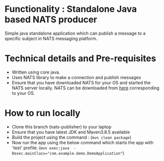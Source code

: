 # Functionality : Standalone Java based NATS producer
Simple java standalone application which can publish a message to a specific subject in NATS messaging platform. 


# Technical details and Pre-requisites
- Written using core java.
- Uses NATS library to make a connection and publish messages
- Ensure that you have downloaded NATS for your OS and started the NATS server locally. NATS can be downloaded from [here](https://github.com/nats-io/nats-server/releases/) corresponding to your OS.


# How to run locally
- Clone this branch (nats-publisher) to your laptop
- Ensure that you have latest JDK and Maven3.8.5 available
- Build the project using the command :
  (`mvn clean package`)
- Now run the app using the below command which starts the app with 'test' profile:
  (`mvn exec:java  -Dexec.mainClass="com.example.demo.DemoApplication"`)
